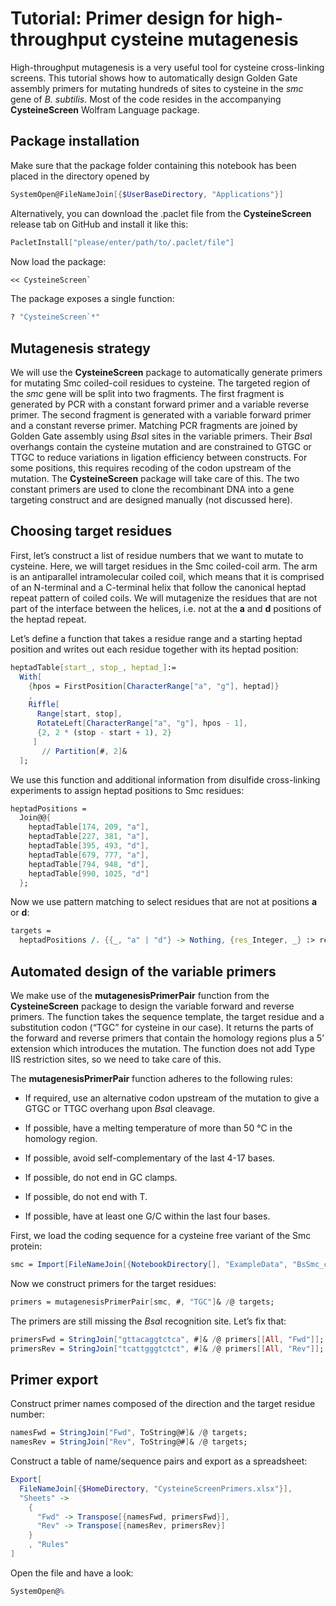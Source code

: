 # Tutorial: Primer design for high-throughput cysteine mutagenesis

High-throughput mutagenesis is a very useful tool for cysteine cross-linking screens. This tutorial shows how to automatically design Golden Gate assembly primers for mutating hundreds of sites to cysteine in the *smc* gene of *B. subtilis*. Most of the code resides in the accompanying **CysteineScreen** Wolfram Language package.

## Package installation

Make sure that the package folder containing this notebook has been placed in the directory opened by



```mathematica
SystemOpen@FileNameJoin[{$UserBaseDirectory, "Applications"}]
```

Alternatively, you can download the .paclet file from the **CysteineScreen** release tab on GitHub and install it like this:



```mathematica
PacletInstall["please/enter/path/to/.paclet/file"]
```

Now load the package:



```mathematica
<< CysteineScreen`
```

The package exposes a single function:



```mathematica
? "CysteineScreen`*"
```

[//]: # (No rules defined for Print)

## Mutagenesis strategy

We will use the **CysteineScreen** package to automatically generate primers for mutating Smc coiled-coil residues to cysteine. The targeted region of the *smc* gene will be split into two fragments. The first fragment is generated by PCR with a constant forward primer and a variable reverse primer. The second fragment is generated with a variable forward primer and a constant reverse primer. Matching PCR fragments are joined by Golden Gate assembly using *Bsa*I sites in the variable primers. Their *Bsa*I overhangs contain the cysteine mutation and are constrained to GTGC or TTGC to reduce variations in ligation efficiency between constructs.  For some positions, this requires recoding of the codon upstream of the mutation. The **CysteineScreen** package will take care of this. The two constant primers are used to clone the recombinant DNA into a gene targeting construct and are designed manually (not discussed here).

## Choosing target residues

First, let’s construct a list of residue numbers that we want to mutate to cysteine. Here, we will target residues in the Smc coiled-coil arm. The arm is an antiparallel intramolecular coiled coil, which means that it is comprised of an N-terminal and a C-terminal helix that follow the canonical heptad repeat pattern of coiled coils. We will mutagenize the residues that are not part of the interface between the helices, i.e. not at the **a** and **d** positions of the heptad repeat.

Let’s define a function that takes a residue range and a starting heptad position and writes out each residue together with its heptad position:



```mathematica
heptadTable[start_, stop_, heptad_]:=
  With[
    {hpos = FirstPosition[CharacterRange["a", "g"], heptad]}
    ,
    Riffle[
      Range[start, stop], 
      RotateLeft[CharacterRange["a", "g"], hpos - 1],
      {2, 2 * (stop - start + 1), 2}
     ]
       // Partition[#, 2]&
  ];
```

We use this function and additional information from disulfide cross-linking experiments to assign heptad positions to Smc residues:



```mathematica
heptadPositions = 
  Join@@{
    heptadTable[174, 209, "a"],
    heptadTable[227, 381, "a"],
    heptadTable[395, 493, "d"],
    heptadTable[679, 777, "a"],
    heptadTable[794, 948, "d"],
    heptadTable[990, 1025, "d"]
  };
```

Now we use pattern matching to select residues that are not at positions **a** or **d**:



```mathematica
targets =
  heptadPositions /. {{_, "a" | "d"} -> Nothing, {res_Integer, _} :> res};
```

## Automated design of the variable primers

We make use of the **mutagenesisPrimerPair** function from the **CysteineScreen** package to design the variable forward and reverse primers. The function takes the sequence template, the target residue and a substitution codon (“TGC” for cysteine in our case). It returns the parts of the forward and reverse primers that contain the homology regions plus a 5’ extension which introduces the mutation. The function does not add Type IIS restriction sites, so we need to take care of this.

The **mutagenesisPrimerPair** function adheres to the following rules:

   + If required, use an alternative codon upstream of the mutation to give a GTGC or TTGC overhang upon *Bsa*I cleavage.

   + If possible, have a melting temperature of more than 50 °C in the homology region.

   + If possible, avoid self-complementary of the last 4-17 bases.

   + If possible, do not end in GC clamps.

   + If possible, do not end with T.

   + If possible, have at least one G/C within the last four bases.

First, we load the coding sequence for a cysteine free variant of the Smc protein: 



```mathematica
smc = Import[FileNameJoin[{NotebookDirectory[], "ExampleData", "BsSmc_cysless.txt"}], "Text"];
```

Now we construct primers for the target residues:



```mathematica
primers = mutagenesisPrimerPair[smc, #, "TGC"]& /@ targets;
```

The primers are still missing the *Bsa*I recognition site. Let’s fix that:



```mathematica
primersFwd = StringJoin["gttacaggtctca", #]& /@ primers[[All, "Fwd"]];
primersRev = StringJoin["tcattgggtctct", #]& /@ primers[[All, "Rev"]];
```

## Primer export

Construct primer names composed of the direction and the target residue number:



```mathematica
namesFwd = StringJoin["Fwd", ToString@#]& /@ targets;
namesRev = StringJoin["Rev", ToString@#]& /@ targets;
```

Construct a table of name/sequence pairs and export as a spreadsheet:



```mathematica
Export[
  FileNameJoin[{$HomeDirectory, "CysteineScreenPrimers.xlsx"}],
  "Sheets" ->
    {
      "Fwd" -> Transpose[{namesFwd, primersFwd}],
      "Rev" -> Transpose[{namesRev, primersRev}]
    }
    , "Rules"
]
```

[//]: # (No rules defined for Output)

Open the file and have a look:



```mathematica
SystemOpen@%
```

